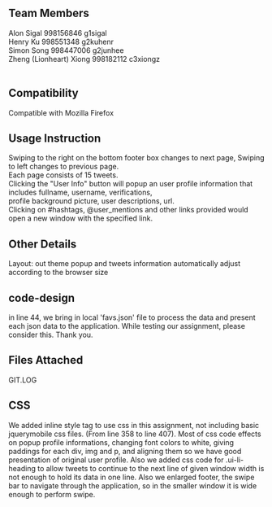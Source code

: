 Team Members
---------

Alon Sigal			998156846	g1sigal		<br>
Henry Ku			998551348	g2kuhenr	<br>
Simon Song			998447006	g2junhee	<br>
Zheng (Lionheart) Xiong		998182112	c3xiongz	<br>
<br>

Compatibility
---------
Compatible with Mozilla Firefox <br>

Usage Instruction
---------
Swiping to the right on the bottom footer box changes to next page, Swiping to left changes to previous page. <br>
Each page consists of 15 tweets. <br>
Clicking the "User Info" button will popup an user profile information that includes fullname, username, verifications, <br> 
profile background picture, user descriptions, url. <br>
Clicking on #hashtags, @user_mentions and other links provided would open a new window with the specified link. <br>

Other Details
---------
Layout: out theme popup and tweets information automatically adjust according to the browser size <br>

code-design
-----------
in line 44, we bring in local 'favs.json' file to process the data and present each json data to the application.
While testing our assignment, please consider this. Thank you.

Files Attached
---------
GIT.LOG


CSS
---------
We added inline style tag to use css in this assignment, not including basic jquerymobile css files. (From line 358 to line 407).
Most of css code effects on popup profile informations, changing font colors to white, giving paddings for each div, img and p, 
and aligning them so we have good presentation of original user profile.
Also we added css code for .ui-li-heading to allow tweets to continue to the next line of given window width is not enough to hold its data in one line.
Also we enlarged footer, the swipe bar to navigate through the application, so in the smaller window it is wide enough to perform swipe.
